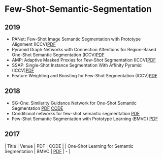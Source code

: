# Few-Shot-Semantic-Segmentation


## 2019
* PANet: Few-Shot Image Semantic Segmentation with Prototype Alignment (ICCV)[PDF](http://openaccess.thecvf.com/content_ICCV_2019/papers/Wang_PANet_Few-Shot_Image_Semantic_Segmentation_With_Prototype_Alignment_ICCV_2019_paper.pdf)
* Pyramid Graph Networks with Connection Attentions for Region-Based One-Shot Semantic Segmentation (ICCV)[PDF](http://openaccess.thecvf.com/content_ICCV_2019/papers/Zhang_Pyramid_Graph_Networks_With_Connection_Attentions_for_Region-Based_One-Shot_Semantic_ICCV_2019_paper.pdf)
* AMP: Adaptive Masked Proxies for Few-Shot Segmentation (ICCV)[PDF](http://openaccess.thecvf.com/content_ICCV_2019/papers/Siam_AMP_Adaptive_Masked_Proxies_for_Few-Shot_Segmentation_ICCV_2019_paper.pdf)
* SSAP: Single-Shot Instance Segmentation With Affinity Pyramid (ICCV)[PDF](http://openaccess.thecvf.com/content_ICCV_2019/papers/Gao_SSAP_Single-Shot_Instance_Segmentation_With_Affinity_Pyramid_ICCV_2019_paper.pdf)
* Feature Weighting and Boosting for Few-Shot Segmentation (ICCV)[PDF](http://openaccess.thecvf.com/content_ICCV_2019/papers/Nguyen_Feature_Weighting_and_Boosting_for_Few-Shot_Segmentation_ICCV_2019_paper.pdf)

## 2018
* SG-One: Similarity Guidance Network for One-Shot Semantic Segmentation [PDF](https://arxiv.org/abs/1810.09091) [CODE](https://github.com/xiaomengyc/SG-One)
* Conditional networks for few-shot semantic segmentation [PDF](https://openreview.net/pdf?id=SkMjFKJwG)
* Few-Shot Semantic Segmentation with Prototype Learning (BMVC) [PDF](http://bmvc2018.org/contents/papers/0255.pdf) 

## 2017
| Title | Venue | PDF | CODE |
| One-Shot Learning for Semantic Segmentation | BMVC | [PDF](https://arxiv.org/abs/1709.03410) | - |
